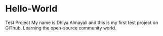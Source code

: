 # Hello-World


Test Project
My name is Dhiya Almayali and this is my first test project on GiThub. Learning the open-source community world.

